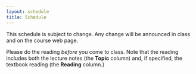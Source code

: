```yaml
---
layout: schedule
title: Schedule
---
```


This schedule is subject to change.  Any change will be announced in class and on the course web page.

Please do the reading <i>before</i> you come to class.  Note that the reading includes both the lecture notes (the **Topic** column) and, if specified, the textbook reading (the **Reading** column.)

<script>autogenCalendar({ omitLabs: true, omitFinalExams: true });</script>
